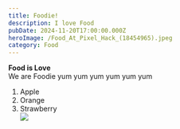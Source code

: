 ```yaml
---
title: Foodie!
description: I love Food
pubDate: 2024-11-20T17:00:00.000Z
heroImage: /Food_At_Pixel_Hack_(18454965).jpeg
category: Food
---
```


**Food is Love**\
We are Foodie yum yum yum yum yum yum

1. Apple
2. Orange
3. Strawberry\
   ![](/images.jpg)
